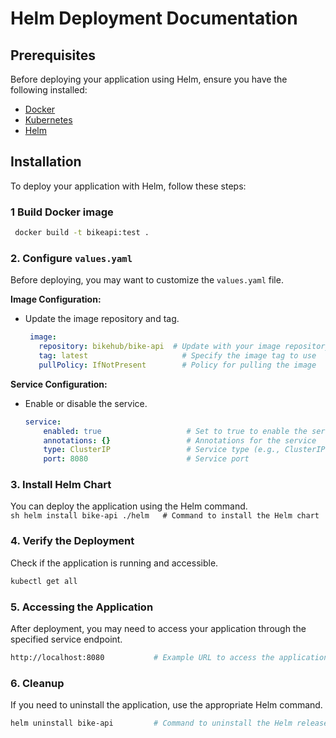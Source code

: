 # Helm Deployment Documentation

## Prerequisites

Before deploying your application using Helm, ensure you have the following installed:

- [Docker](https://www.docker.com/get-started/)
- [Kubernetes](https://kubernetes.io/docs/setup/)
- [Helm](https://helm.sh/docs/intro/install/)

## Installation

To deploy your application with Helm, follow these steps:

### 1 Build Docker image

   ```sh
	docker build -t bikeapi:test .
   ```

### 2. Configure `values.yaml`

Before deploying, you may want to customize the `values.yaml` file.

**Image Configuration:**

- Update the image repository and tag.  

   ```yaml
	image:
	  repository: bikehub/bike-api  # Update with your image repository
	  tag: latest                     # Specify the image tag to use
	  pullPolicy: IfNotPresent        # Policy for pulling the image
   ```


**Service Configuration:**

- Enable or disable the service.  
  ```yaml
  service:
	  enabled: true                   # Set to true to enable the service
	  annotations: {}                 # Annotations for the service
	  type: ClusterIP                 # Service type (e.g., ClusterIP, NodePort)
	  port: 8080                      # Service port
   ```

### 3. Install Helm Chart

You can deploy the application using the Helm command.  
    ```sh
	helm install bike-api ./helm   # Command to install the Helm chart
    ```

### 4. Verify the Deployment

Check if the application is running and accessible.  
   ```sh
   kubectl get all
   ```


### 5. Accessing the Application

After deployment, you may need to access your application through the specified service endpoint.  
   ```sh
   http://localhost:8080           # Example URL to access the application
   ```

### 6. Cleanup

If you need to uninstall the application, use the appropriate Helm command.  
   ```sh
   helm uninstall bike-api         # Command to uninstall the Helm release
   ```
